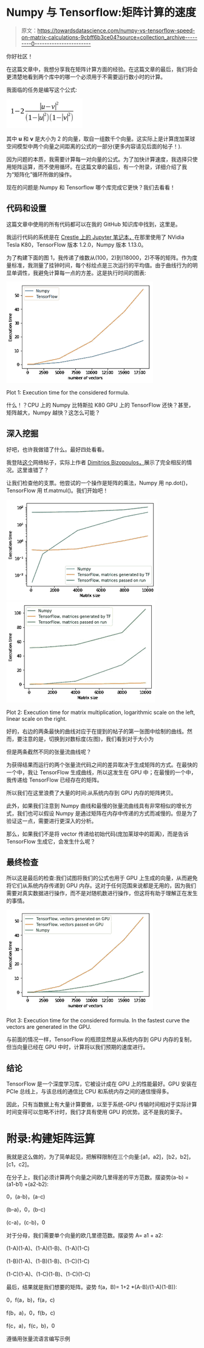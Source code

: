 # Numpy 与 Tensorflow:矩阵计算的速度

> 原文：<https://towardsdatascience.com/numpy-vs-tensorflow-speed-on-matrix-calculations-9cbff6b3ce04?source=collection_archive---------0----------------------->

你好社区！

在这篇文章中，我想分享我在矩阵计算方面的经验。在这篇文章的最后，我们将会更清楚地看到两个库中的哪一个必须用于不需要运行数小时的计算。

我面临的任务是编写这个公式:

![](img/4fa57240216b6e93c61c41a378a6b8fc.png)

其中 **u** 和 **v** 是大小为 2 的向量，取自一组数千个向量。这实际上是计算庞加莱球空间模型中两个向量之间距离的公式的一部分(更多内容请见后面的帖子！).

因为问题的本质，我需要计算每一对向量的公式。为了加快计算速度，我选择只使用矩阵运算，而不使用循环。在这篇文章的最后，有一个附录，详细介绍了我为“矩阵化”循环所做的操作。

现在的问题是:Numpy 和 Tensorflow 哪个库完成它更快？我们去看看！

## 代码和设置

这篇文章中使用的所有代码都可以在我的 GitHub 知识库中找到，这里是。

我运行代码的系统是在 [Crestle 上的 Jupyter 笔记本，](https://www.crestle.com/)在那里使用了 NVidia Tesla K80，TensorFlow 版本 1.2.0，Numpy 版本 1.13.0。

为了构建下面的图 1，我传递了维数从(100，2)到(18000，2)不等的矩阵。作为度量标准，我测量了挂钟时间，每个标绘点是三次运行的平均值。由于曲线行为的明显单调性，我避免计算每一点的方差。这是执行时间的图表:

![](img/a114046b4c7cfaed4715a18167e41901.png)

Plot 1: Execution time for the considered formula.

什么！？CPU 上的 Numpy 比特斯拉 K80 GPU 上的 TensorFlow 还快？甚至，矩阵越大，Numpy 越快？这怎么可能？

## 深入挖掘

好吧，也许我做错了什么。最好四处看看。

我登陆[这个](https://relinklabs.com/tensorflow-vs-numpy)网络帖子，实际上作者 [Dimitrios Bizopoulos，](https://relinklabs.com/profile/dimitrios-bizopoulos)展示了完全相反的情况。这里谁错了？

让我们检查他的支票。他尝试的一个操作是矩阵的乘法，Numpy 用 np.dot()，TensorFlow 用 tf.matmul()。我们开始吧！

![](img/f84da234c260ad7ea9d57b05ae159ade.png)![](img/a591c04b51314a42c6899480ac7896ec.png)

Plot 2: Execution time for matrix multiplication, logarithmic scale on the left, linear scale on the right.

好的，右边的两条最快的曲线对应于在提到的帖子的第一张图中绘制的曲线。然而，要注意的是，切换到对数标度(左图)，我们看到对于大小为

但是两条截然不同的张量流曲线呢？

为获得结果而运行的两个张量流代码之间的差异取决于生成矩阵的方式。在最快的一个中，我让 TensorFlow 生成曲线，所以这发生在 GPU 中；在最慢的一个中，我传递给 TensorFlow 已经存在的矩阵。

所以我们在这里浪费了大量的时间:从系统内存到 GPU 内存的矩阵拷贝。

此外，如果我们注意到 Numpy 曲线和最慢的张量流曲线具有非常相似的增长方式，我们也可以假设 Numpy 是通过矩阵在内存中传递的方式而减慢的。但是为了验证这一点，需要进行更深入的分析。

那么，如果我们不是将 vector 传递给初始代码(庞加莱球中的距离)，而是告诉 TensorFlow 生成它，会发生什么呢？

## 最终检查

所以这是最后的检查:我们试图将我们的公式也用于 GPU 上生成的向量，从而避免将它们从系统内存传递到 GPU 内存。这对于任何范围来说都是无用的，因为我们需要对真实数据进行操作，而不是对随机数进行操作，但这将有助于理解正在发生的事情。

![](img/7e84520bfced430a9f7235cd6534c7be.png)

Plot 3: Execution time for the considered formula. In the fastest curve the vectors are generated in the GPU.

与前面的情况一样，TensorFlow 的瓶颈显然是从系统内存到 GPU 内存的复制，但当向量已经在 GPU 中时，计算将以我们预期的速度进行。

## 结论

TensorFlow 是一个深度学习库，它被设计成在 GPU 上的性能最好。GPU 安装在 PCIe 总线上，与该总线的通信比 CPU 和系统内存之间的通信慢得多。

因此，只有当数据上有大量计算要做，以至于系统-GPU 传输时间相对于实际计算时间变得可以忽略不计时，我们才具有使用 GPU 的优势。这不是我的案子。

# 附录:构建矩阵运算

我就是这么做的，为了简单起见，把解释限制在三个向量:[a1，a2]，[b2，b2]，[c1，c2]。

在分子上，我们必须计算两个向量之间欧几里得差的平方范数。摆姿势(a-b) = (a1-b1) +(a2-b2):

0，(a-b)，(a-c)

(b-a)，0，(b-c)

(c-a)，(c-b)，0

对于分母，我们需要单个向量的欧几里德范数。摆姿势 A= a1 + a2:

(1-A)(1-A)、(1-A)(1-B)、(1-A)(1-C)

(1-B)(1-A)、(1-B)(1-B)、(1-C)(1-C)

(1-C)(1-A)、(1-C)(1-B)、(1-C)(1-C)

最后，结果就是我们想要的矩阵。姿势 f(a，B)= 1+2 *(A-B)/(1-A)(1-B)):

0，f(a，b)，f(a，c)

f(b，a)，0，f(b，c)

f(c，a)，f(c，b)，0

遵循用张量流语言编写示例